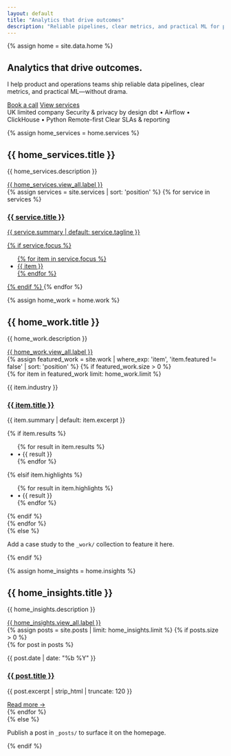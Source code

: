 ```yaml
---
layout: default
title: "Analytics that drive outcomes"
description: "Reliable pipelines, clear metrics, and practical ML for product and operations teams."
---
```

{% assign home = site.data.home %}

<section id="hero" class="container mx-auto px-6 py-24">
  <h1 class="text-5xl md:text-6xl font-semibold leading-tight">Analytics that drive outcomes.</h1>
  <p class="mt-4 text-lg max-w-2xl">
    I help product and operations teams ship reliable data pipelines, clear metrics, and practical ML—without drama.
  </p>
  <div class="mt-8 flex flex-wrap gap-4">
    <a href="/contact/" class="px-5 py-3 bg-brandblue text-white rounded-xl">Book a call</a>
    <a href="/services/" class="px-5 py-3 border rounded-xl">View services</a>
  </div>
</section>

<section class="bg-white/5">
  <div class="container mx-auto px-6 py-6 text-xs md:text-sm flex flex-wrap gap-x-6 gap-y-2 items-center">
    <span class="opacity-90">UK limited company</span>
    <span class="opacity-90">Security &amp; privacy by design</span>
    <span class="opacity-90">dbt • Airflow • ClickHouse • Python</span>
    <span class="opacity-90">Remote-first</span>
    <span class="opacity-90">Clear SLAs &amp; reporting</span>
  </div>
</section>

{% assign home_services = home.services %}
<section class="container mx-auto px-6 py-20">
  <div class="flex flex-col md:flex-row md:items-end md:justify-between gap-4 mb-8">
    <div>
      <h2 class="text-3xl font-semibold">{{ home_services.title }}</h2>
      <p class="mt-2 opacity-80 max-w-2xl">{{ home_services.description }}</p>
    </div>
    <a href="{{ home_services.view_all.url }}" class="text-sm uppercase tracking-wide opacity-80 hover:opacity-100">{{ home_services.view_all.label }}</a>
  </div>
  <div class="grid md:grid-cols-2 lg:grid-cols-3 gap-6">
    {% assign services = site.services | sort: 'position' %}
    {% for service in services %}
      <a href="{{ service.url }}" class="p-6 rounded-2xl border border-white/10 hover:border-brandblue transition block">
        <h3 class="font-semibold mb-2">{{ service.title }}</h3>
        <p class="text-sm opacity-90">{{ service.summary | default: service.tagline }}</p>
        {% if service.focus %}
          <ul class="mt-4 text-xs uppercase tracking-wide opacity-70 flex flex-wrap gap-2">
            {% for item in service.focus %}
              <li class="px-2 py-1 rounded-full border border-white/10">{{ item }}</li>
            {% endfor %}
          </ul>
        {% endif %}
      </a>
    {% endfor %}
  </div>
</section>

{% assign home_work = home.work %}
<section class="container mx-auto px-6 py-20">
  <div class="flex flex-col md:flex-row md:items-end md:justify-between gap-4 mb-8">
    <div>
      <h2 class="text-3xl font-semibold">{{ home_work.title }}</h2>
      <p class="mt-2 opacity-80 max-w-2xl">{{ home_work.description }}</p>
    </div>
    <a href="{{ home_work.view_all.url }}" class="text-sm uppercase tracking-wide opacity-80 hover:opacity-100">{{ home_work.view_all.label }}</a>
  </div>
  {% assign featured_work = site.work | where_exp: 'item', 'item.featured != false' | sort: 'position' %}
  {% if featured_work.size > 0 %}
    <div class="grid md:grid-cols-2 gap-6">
      {% for item in featured_work limit: home_work.limit %}
        <article class="p-6 rounded-2xl border border-white/10 flex flex-col gap-4">
          <div>
            <p class="text-xs uppercase tracking-wide opacity-70">{{ item.industry }}</p>
            <h3 class="font-semibold text-xl mt-1"><a href="{{ item.url }}">{{ item.title }}</a></h3>
            <p class="text-sm opacity-90 mt-2">{{ item.summary | default: item.excerpt }}</p>
          </div>
          {% if item.results %}
            <ul class="text-sm opacity-80 space-y-1">
              {% for result in item.results %}
                <li>• {{ result }}</li>
              {% endfor %}
            </ul>
          {% elsif item.highlights %}
            <ul class="text-sm opacity-80 space-y-1">
              {% for result in item.highlights %}
                <li>• {{ result }}</li>
              {% endfor %}
            </ul>
          {% endif %}
        </article>
      {% endfor %}
    </div>
  {% else %}
    <p class="opacity-80">Add a case study to the <code>_work/</code> collection to feature it here.</p>
  {% endif %}
</section>

{% assign home_insights = home.insights %}
<section class="container mx-auto px-6 py-20">
  <div class="flex flex-col md:flex-row md:items-end md:justify-between gap-4 mb-8">
    <div>
      <h2 class="text-3xl font-semibold">{{ home_insights.title }}</h2>
      <p class="mt-2 opacity-80 max-w-2xl">{{ home_insights.description }}</p>
    </div>
    <a href="{{ home_insights.view_all.url }}" class="text-sm uppercase tracking-wide opacity-80 hover:opacity-100">{{ home_insights.view_all.label }}</a>
  </div>
  {% assign posts = site.posts | limit: home_insights.limit %}
  {% if posts.size > 0 %}
    <div class="grid md:grid-cols-3 gap-6">
      {% for post in posts %}
        <article class="p-6 rounded-2xl border border-white/10 flex flex-col gap-3">
          <div>
            <p class="text-xs uppercase tracking-wide opacity-70">{{ post.date | date: "%b %Y" }}</p>
            <h3 class="font-semibold mb-2"><a href="{{ post.url }}">{{ post.title }}</a></h3>
            <p class="text-sm opacity-90">{{ post.excerpt | strip_html | truncate: 120 }}</p>
          </div>
          <a href="{{ post.url }}" class="text-sm text-brandblue">Read more →</a>
        </article>
      {% endfor %}
    </div>
  {% else %}
    <p class="opacity-80">Publish a post in <code>_posts/</code> to surface it on the homepage.</p>
  {% endif %}
</section>
